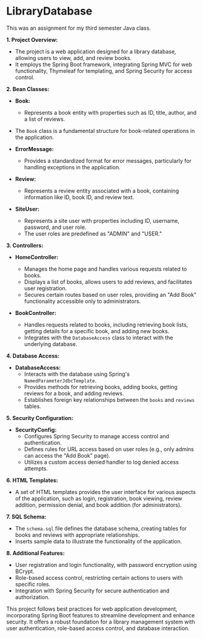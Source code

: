 # LibraryDatabase

This was an assignment for my third semester Java class.

**1. Project Overview:**
   - The project is a web application designed for a library database, allowing users to view, add, and review books.
   - It employs the Spring Boot framework, integrating Spring MVC for web functionality, Thymeleaf for templating, and Spring Security for access control.

**2. Bean Classes:**
   - **Book:**
     - Represents a book entity with properties such as ID, title, author, and a list of reviews.
   - The `Book` class is a fundamental structure for book-related operations in the application.

   - **ErrorMessage:**
     - Provides a standardized format for error messages, particularly for handling exceptions in the application.

   - **Review:**
     - Represents a review entity associated with a book, containing information like ID, book ID, and review text.

   - **SiteUser:**
     - Represents a site user with properties including ID, username, password, and user role.
     - The user roles are predefined as "ADMIN" and "USER."

**3. Controllers:**
   - **HomeController:**
     - Manages the home page and handles various requests related to books.
     - Displays a list of books, allows users to add reviews, and facilitates user registration.
     - Secures certain routes based on user roles, providing an "Add Book" functionality accessible only to administrators.

   - **BookController:**
     - Handles requests related to books, including retrieving book lists, getting details for a specific book, and adding new books.
     - Integrates with the `DatabaseAccess` class to interact with the underlying database.

**4. Database Access:**
   - **DatabaseAccess:**
     - Interacts with the database using Spring's `NamedParameterJdbcTemplate`.
     - Provides methods for retrieving books, adding books, getting reviews for a book, and adding reviews.
     - Establishes foreign key relationships between the `books` and `reviews` tables.

**5. Security Configuration:**
   - **SecurityConfig:**
     - Configures Spring Security to manage access control and authentication.
     - Defines rules for URL access based on user roles (e.g., only admins can access the "Add Book" page).
     - Utilizes a custom access denied handler to log denied access attempts.

**6. HTML Templates:**
   - A set of HTML templates provides the user interface for various aspects of the application, such as login, registration, book viewing, review addition, permission denial, and book addition (for administrators).

**7. SQL Schema:**
   - The `schema.sql` file defines the database schema, creating tables for books and reviews with appropriate relationships.
   - Inserts sample data to illustrate the functionality of the application.

**8. Additional Features:**
   - User registration and login functionality, with password encryption using BCrypt.
   - Role-based access control, restricting certain actions to users with specific roles.
   - Integration with Spring Security for secure authentication and authorization.

This project follows best practices for web application development, incorporating Spring Boot features to streamline development and enhance security. It offers a robust foundation for a library management system with user authentication, role-based access control, and database interaction.
